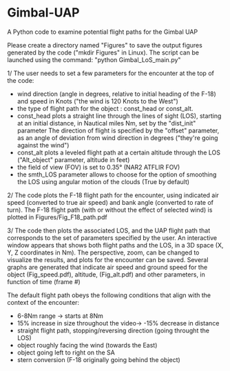 # Gimbal-UAP
A Python code to examine potential flight paths for the Gimbal UAP

Please create a directory named "Figures" to save the output figures generated by the code ("mkdir Figures" in Linux).
The script can be launched using the command: "python Gimbal_LoS_main.py"

1/ The user needs to set a few parameters for the encounter at the top of the code: 
- wind direction (angle in degrees, relative to initial heading of the F-18) and speed in Knots ("the wind is 120 Knots to the West")
- the type of flight path for the object : const_head or const_alt. 
- const_head plots a straight line through the lines of sight (LOS), starting at an initial distance, in Nautical miles Nm, set by the "dist_init" parameter
  The direction of flight is specified by the "offset" parameter, as an angle of deviation from wind direction in degrees ("they're going against the wind")
- const_alt plots a leveled flight path at a certain altitude through the LOS ("Alt_object" parameter, altitude in feet)
- the field of view (FOV) is set to 0.35° (NAR2 ATFLIR FOV)
- the smth_LOS parameter allows to choose for the option of smoothing the LOS using angular motion of the clouds (True by default)

2/ The code plots the F-18 flight path for the encounter, using indicated air speed (converted to true air speed) and bank angle (converted to rate of turn).
   The F-18 flight path (with or without the effect of selected wind) is plotted in Figures/Fig_F18_path.pdf

3/ The code then plots the associated LOS, and the UAP flight path that corresponds to the set of parameters specified by the user. 
   An interactive window appears that shows both flight paths and the LOS, in a 3D space (X, Y, Z coordinates in Nm). The perspective, zoom, can be     changed 
   to visualize the results, and plots for the encounter can be saved. 
   Several graphs are generated that indicate air speed and ground speed for the object (Fig_speed.pdf), altitude, (Fig_alt.pdf) and other parameters, 
   in function of time (frame #) 


The default flight path obeys the following conditions that align with the context of the encounter:
- 6-8Nm range -> starts at 8Nm
- 15% increase in size throughout the video-> -15% decrease in distance
- straight flight path, stopping/reversing direction (going throught the LOS)
- object roughly facing the wind (towards the East)
- object going left to right on the SA
- stern conversion (F-18 originally going behind the object)

